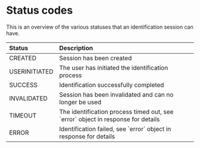 # Status codes

This is an overview of the various statuses that an identification session can have.

| Status | Description |
| :--- | :--- |
| CREATED | Session has been created |
| USERINITIATED | The user has initiated the identification process |
| SUCCESS | Identification successfully completed |
| INVALIDATED | Session has been invalidated and can no longer be used |
| TIMEOUT | The identification process timed out, see \`error\` object in response for details |
| ERROR | Identification failed, see \`error\` object in response for details |



